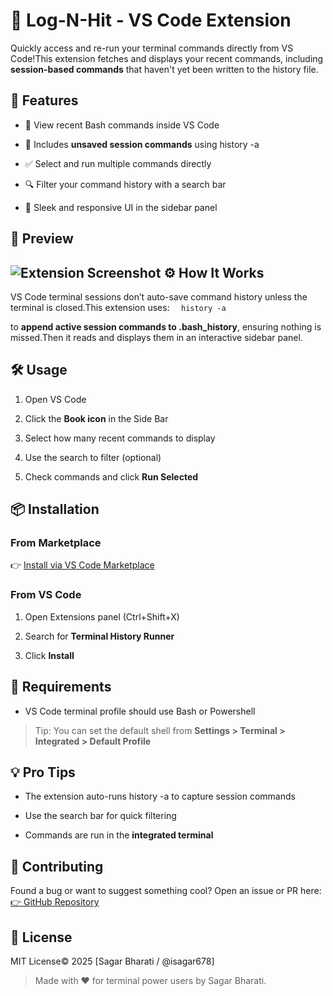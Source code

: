🐚 Log-N-Hit - VS Code Extension
==========================================

Quickly access and re-run your terminal commands directly from VS Code!This extension fetches and displays your recent commands, including **session-based commands** that haven't yet been written to the history file.

🚀 Features
-----------

*   📜 View recent Bash commands inside VS Code
    
*   🧠 Includes **unsaved session commands** using history -a
    
*   ✅ Select and run multiple commands directly
    
*   🔍 Filter your command history with a search bar
    
*   🎯 Sleek and responsive UI in the sidebar panel
    

📸 Preview
----------

> 
![Extension Screenshot](https://user-images.githubusercontent.com/yourusername/preview.png)
⚙️ How It Works
---------------

VS Code terminal sessions don’t auto-save command history unless the terminal is closed.This extension uses:
`   history -a   `

to **append active session commands to .bash\_history**, ensuring nothing is missed.Then it reads and displays them in an interactive sidebar panel.

🛠️ Usage
---------

1.  Open VS Code
    
2.  Click the **Book icon** in the Side Bar
    
3.  Select how many recent commands to display
    
4.  Use the search to filter (optional)
    
5.  Check commands and click **Run Selected**
    

📦 Installation
---------------

### From Marketplace

👉 [Install via VS Code Marketplace](https://marketplace.visualstudio.com/items?itemName=yourname.bash-history-runner)

### From VS Code

1.  Open Extensions panel (Ctrl+Shift+X)
    
2.  Search for **Terminal History Runner**
    
3.  Click **Install**
    

🧪 Requirements
---------------
    
*   VS Code terminal profile should use Bash or Powershell
    

> Tip: You can set the default shell from **Settings > Terminal > Integrated > Default Profile**

💡 Pro Tips
-----------

*   The extension auto-runs history -a to capture session commands
    
*   Use the search bar for quick filtering
    
*   Commands are run in the **integrated terminal**
    

🙌 Contributing
---------------

Found a bug or want to suggest something cool? Open an issue or PR here:[👉 GitHub Repository](https://github.com/isagar678/Log-hit)

📄 License
----------

MIT License© 2025 \[Sagar Bharati / @isagar678\]

> Made with ❤️ for terminal power users by Sagar Bharati.